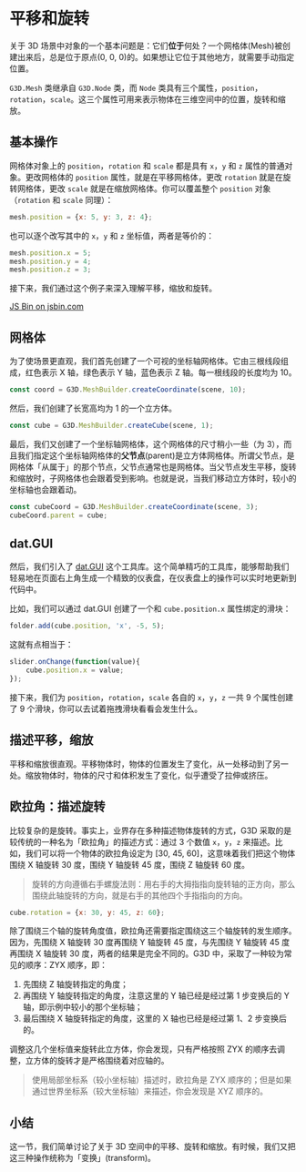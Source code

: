 # 平移和旋转

关于 3D 场景中对象的一个基本问题是：它们**位于**何处？一个网格体(Mesh)被创建出来后，总是位于原点(0, 0, 0)的。如果想让它位于其他地方，就需要手动指定位置。

`G3D.Mesh` 类继承自 `G3D.Node` 类，而 `Node` 类具有三个属性，`position`，`rotation`，`scale`。这三个属性可用来表示物体在三维空间中的位置，旋转和缩放。

## 基本操作

网格体对象上的 `position`，`rotation` 和 `scale` 都是具有 `x`，`y` 和 `z` 属性的普通对象。更改网格体的 `position` 属性，就是在平移网格体，更改 `rotation` 就是在旋转网格体，更改 `scale` 就是在缩放网格体。你可以覆盖整个 `position` 对象（`rotation` 和 `scale` 同理）：

```javascript
mesh.position = {x: 5, y: 3, z: 4};
```

也可以逐个改写其中的 `x`，`y` 和 `z` 坐标值，两者是等价的：

```javascript
mesh.position.x = 5;
mesh.position.y = 4;
mesh.position.z = 3;
```

接下来，我们通过这个例子来深入理解平移，缩放和旋转。

<a class="jsbin-embed" href="https://jsbin.com/jarocek/latest/embed?js,output&height=500px">JS Bin on jsbin.com</a><script src="https://static.jsbin.com/js/embed.min.js?4.1.7"></script>

## 网格体

为了使场景更直观，我们首先创建了一个可视的坐标轴网格体。它由三根线段组成，红色表示 X 轴，绿色表示 Y 轴，蓝色表示 Z 轴。每一根线段的长度均为 10。

```javascript
const coord = G3D.MeshBuilder.createCoordinate(scene, 10);
```

然后，我们创建了长宽高均为 1 的一个立方体。

```javascript
const cube = G3D.MeshBuilder.createCube(scene, 1);
```

最后，我们又创建了一个坐标轴网格体，这个网格体的尺寸稍小一些（为 3），而且我们指定这个坐标轴网格体的**父节点**(parent)是立方体网格体。所谓父节点，是网格体「从属于」的那个节点，父节点通常也是网格体。当父节点发生平移，旋转和缩放时，子网格体也会跟着受到影响。也就是说，当我们移动立方体时，较小的坐标轴也会跟着动。

```javascript
const cubeCoord = G3D.MeshBuilder.createCoordinate(scene, 3);
cubeCoord.parent = cube;
```

## dat.GUI

然后，我们引入了 [dat.GUI](http://workshop.chromeexperiments.com/examples/gui/#1--Basic-Usage) 这个工具库。这个简单精巧的工具库，能够帮助我们轻易地在页面右上角生成一个精致的仪表盘，在仪表盘上的操作可以实时地更新到代码中。

比如，我们可以通过 dat.GUI 创建了一个和 `cube.position.x` 属性绑定的滑块：

```javascript
folder.add(cube.position, 'x', -5, 5);
```

这就有点相当于：

```javascript
slider.onChange(function(value){
    cube.position.x = value;
});
```

接下来，我们为 `position`，`rotation`，`scale` 各自的 `x`，`y`，`z` 一共 9 个属性创建了 9 个滑块，你可以去试着拖拽滑块看看会发生什么。

## 描述平移，缩放

平移和缩放很直观。平移物体时，物体的位置发生了变化，从一处移动到了另一处。缩放物体时，物体的尺寸和体积发生了变化，似乎遭受了拉伸或挤压。

## 欧拉角：描述旋转

比较复杂的是旋转。事实上，业界存在多种描述物体旋转的方式，G3D 采取的是较传统的一种名为「欧拉角」的描述方式：通过 3 个数值 `x`，`y`，`z` 来描述。比如，我们可以将一个物体的欧拉角设定为 [30, 45, 60]，这意味着我们把这个物体围绕 X 轴旋转 30 度，围绕 Y 轴旋转 45 度，围绕 Z 轴旋转 60 度。

> 旋转的方向遵循右手螺旋法则：用右手的大拇指指向旋转轴的正方向，那么围绕此轴旋转的方向，就是右手的其他四个手指指向的方向。

```javascript
cube.rotation = {x: 30, y: 45, z: 60};
```

除了围绕三个轴的旋转角度值，欧拉角还需要指定围绕这三个轴旋转的发生顺序。因为，先围绕 X 轴旋转 30 度再围绕 Y 轴旋转 45 度，与先围绕 Y 轴旋转 45 度再围绕 X 轴旋转 30 度，两者的结果是完全不同的。G3D 中，采取了一种较为常见的顺序：ZYX 顺序，即：

1. 先围绕 Z 轴旋转指定的角度；
2. 再围绕 Y 轴旋转指定的角度，注意这里的 Y 轴已经是经过第 1 步变换后的 Y 轴，即示例中较小的那个坐标轴；
3. 最后围绕 X 轴旋转指定的角度，这里的 X 轴也已经是经过第 1、2 步变换后的。

调整这几个坐标值来旋转此立方体，你会发现，只有严格按照 ZYX 的顺序去调整，立方体的旋转才是严格围绕着对应轴的。

> 使用局部坐标系（较小坐标轴）描述时，欧拉角是 ZYX 顺序的；但是如果通过世界坐标系（较大坐标轴）来描述，你会发现是 XYZ 顺序的。

## 小结

这一节，我们简单讨论了关于 3D 空间中的平移、旋转和缩放。有时候，我们又把这三种操作统称为「变换」(transform)。